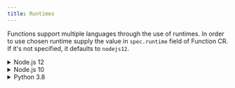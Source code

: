 ```yaml
---
title: Runtimes
---
```


Functions support multiple languages through the use of runtimes. In order to use chosen runtime supply the value in `spec.runtime` field of Function CR. If it's not specified, it defaults to `nodejs12`.

<div tabs name="available-runtimes" group="available-runtimes">
  <details>
  <summary label="nodejs12">
  Node.js 12
  </summary>

```yaml
cat <<EOF | kubectl apply -f -
apiVersion: serverless.kyma-project.io/v1alpha1
kind: Function
metadata:
  name: $NAME
  namespace: $NAMESPACE
spec:
  runtime: nodejs12
  source: |
    module.exports = {
      main: function(event, context) {
        return 'Hello World!'
      }
    }
EOF
```

  </details>
  <details>
  <summary label="nodejs10">
  Node.js 10
  </summary>

```yaml
cat <<EOF | kubectl apply -f -
apiVersion: serverless.kyma-project.io/v1alpha1
kind: Function
metadata:
  name: $NAME
  namespace: $NAMESPACE
spec:
  runtime: nodejs10
  source: |
    module.exports = {
      main: function(event, context) {
        return 'Hello World!'
      }
    }
EOF
```

  </details>
  <details>
  <summary label="python38">
  Python 3.8
  </summary>

```yaml
cat <<EOF | kubectl apply -f -
apiVersion: serverless.kyma-project.io/v1alpha1
kind: Function
metadata:
  name: $NAME
  namespace: $NAMESPACE
spec:
  runtime: python38
  source: |
    def main(event, context):
      return 'Hello world!'
EOF
```

</details>
</div>
